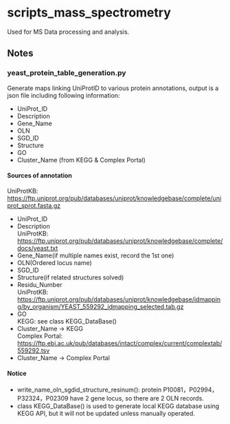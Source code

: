 # scripts_mass_spectrometry
Used for MS Data processing and analysis.

## Notes
### yeast_protein_table_generation.py
Generate maps linking UniProtID to various protein annotations, output is a json file including following information:<br>
  - UniProt_ID
  - Description
  - Gene_Name
  - OLN
  - SGD_ID
  - Structure
  - GO
  - Cluster_Name (from KEGG & Complex Portal)

#### Sources of annotation<br>
UniProtKB: https://ftp.uniprot.org/pub/databases/uniprot/knowledgebase/complete/uniprot_sprot.fasta.gz<br>
-  UniProt_ID
-  Description<br>
UniProtKB: https://ftp.uniprot.org/pub/databases/uniprot/knowledgebase/complete/docs/yeast.txt<br>
- Gene_Name(if multiple names exist, record the 1st one)
- OLN(Ordered locus name)
- SGD_ID
- Structure(if related structures solved)
- Residu_Number<br>
UniProtKB: https://ftp.uniprot.org/pub/databases/uniprot/knowledgebase/idmapping/by_organism/YEAST_559292_idmapping_selected.tab.gz<br>
- GO<br>
KEGG: see class KEGG_DataBase()<br>
- Cluster_Name -> KEGG<br>
Complex Portal: https://ftp.ebi.ac.uk/pub/databases/intact/complex/current/complextab/559292.tsv<br>
- Cluster_Name -> Complex Portal
#### Notice<br>
- write_name_oln_sgdid_structure_resinum(): protein P10081，P02994，P32324，P02309 have 2 gene locus, so there are 2 OLN records.
- class KEGG_DataBase() is used to generate local KEGG database using KEGG API, but it will not be updated unless manually operated.
